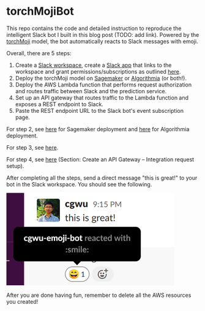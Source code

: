 # torchMojiBot

This repo contains the code and detailed instruction to reproduce the intelligent Slack bot I built in this blog post (TODO: add link). Powered by the [torchMoji](https://github.com/cw75/torchMoji) model, the bot automatically reacts to Slack messages with emoji.

Overall, there are 5 steps:
1. Create a [Slack workspace](https://slack.com/create), create a [Slack app](https://api.slack.com/apps/) that links to the workspace and grant permissions/subscriptions as outlined [here](https://www.dropbox.com/scl/fi/4qiwlzk4svme87vpazdp1/Build-a-Slackbot.paper?dl=0&rlkey=c56v0mst1s7ivhokfnfqignjx).
2. Deploy the torchMoji model on [Sagemaker](https://aws.amazon.com/sagemaker/) or [Algorithmia](https://algorithmia.com/) (or both!).
3. Deploy the AWS Lambda function that performs request authorization and routes traffic between Slack and the prediction service.
4. Set up an API gateway that routes traffic to the Lambda function and exposes a REST endpoint to Slack.
5. Paste the REST endpoint URL to the Slack bot's event subscription page.

For step 2, see [here](https://github.com/cw75/torchMojiBot/tree/master/sagemaker) for Sagemaker deployment and [here](https://github.com/cw75/torchMojiBot/tree/master/algorithmia) for Algorithmia deployment.

For step 3, see [here](https://github.com/cw75/torchMojiBot/tree/master/lambda).

For step 4, see [here](https://aws.amazon.com/blogs/machine-learning/call-an-amazon-sagemaker-model-endpoint-using-amazon-api-gateway-and-aws-lambda/) (Section: Create an API Gateway – Integration request setup).

After completing all the steps, send a direct message "this is great!" to your bot in the Slack workspace. You should see the following.

![Slack](https://github.com/cw75/torchMojiBot/blob/master/images/slack.png)

After you are done having fun, remember to delete all the AWS resources you created!
